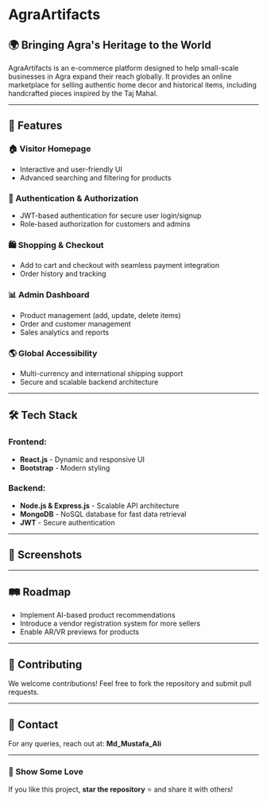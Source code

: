 # AgraArtifacts

## 🌍 Bringing Agra's Heritage to the World
AgraArtifacts is an e-commerce platform designed to help small-scale businesses in Agra expand their reach globally. It provides an online marketplace for selling authentic home decor and historical items, including handcrafted pieces inspired by the Taj Mahal.

---

## 🚀 Features

### 🏠 Visitor Homepage
- Interactive and user-friendly UI
- Advanced searching and filtering for products

### 🔐 Authentication & Authorization
- JWT-based authentication for secure user login/signup
- Role-based authorization for customers and admins

### 🛍️ Shopping & Checkout
- Add to cart and checkout with seamless payment integration
- Order history and tracking

### 📊 Admin Dashboard
- Product management (add, update, delete items)
- Order and customer management
- Sales analytics and reports

### 🌎 Global Accessibility
- Multi-currency and international shipping support
- Secure and scalable backend architecture

---

## 🛠️ Tech Stack

### Frontend:
- **React.js** - Dynamic and responsive UI
- **Bootstrap** - Modern styling

### Backend:
- **Node.js & Express.js** - Scalable API architecture
- **MongoDB** - NoSQL database for fast data retrieval
- **JWT** - Secure authentication

---

## 📸 Screenshots


---

## 🛤️ Roadmap
- Implement AI-based product recommendations
- Introduce a vendor registration system for more sellers
- Enable AR/VR previews for products

---

## 🤝 Contributing
We welcome contributions! Feel free to fork the repository and submit pull requests.

---

## 📩 Contact
For any queries, reach out at: **Md_Mustafa_Ali**

---

### 🌟 Show Some Love
If you like this project, **star the repository** ⭐ and share it with others!

